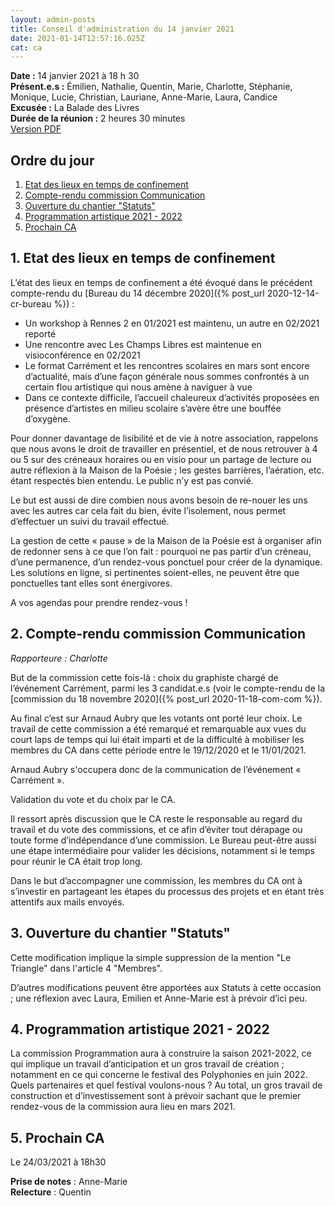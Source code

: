 ```yaml
---
layout: admin-posts
title: Conseil d'administration du 14 janvier 2021
date: 2021-01-14T12:57:16.025Z
cat: ca
---
```

**Date :** 14 janvier 2021 à 18 h 30  
**Présent.e.s :** Émilien, Nathalie, Quentin, Marie, Charlotte, Stéphanie, Monique, Lucie, Christian, Lauriane, Anne-Marie, Laura, Candice  
**Excusée :** La Balade des Livres  
**Durée de la réunion :** 2 heures 30 minutes  
[Version PDF](/commissions/assets/CA%20Beaus%C3%A9jour%2014%20janvier%202021.pdf)

## Ordre du jour

1. [Etat des lieux en temps de confinement](#confinement)
2. [Compte-rendu commission Communication](#communication)
3. [Ouverture du chantier "Statuts"](#statuts)
4. [Programmation artistique 2021 - 2022](#programmation)
5. [Prochain CA](#rdv)

## <a href="#confinement"></a> 1\. Etat des lieux en temps de confinement

L’état des lieux en temps de confinement a été évoqué dans le précédent compte-rendu du [Bureau du 14 décembre 2020]({% post_url 2020-12-14-cr-bureau %}) :

*   Un workshop à Rennes 2 en 01/2021 est maintenu, un autre en 02/2021 reporté
*   Une rencontre avec Les Champs Libres est maintenue en visioconférence en 02/2021
*   Le format Carrément et les rencontres scolaires en mars sont encore d’actualité, mais d’une façon générale nous sommes confrontés à un certain flou artistique qui nous amène à naviguer à vue
*   Dans ce contexte difficile, l’accueil chaleureux d’activités proposées en présence d’artistes en milieu scolaire s’avère être une bouffée d’oxygène.

Pour donner davantage de lisibilité et de vie à notre association, rappelons que nous avons le droit de travailler en présentiel, et de nous retrouver à 4 ou 5 sur des créneaux horaires ou en visio pour un partage de lecture ou autre réflexion à la Maison de la Poésie ; les gestes barrières, l’aération, etc. étant respectés bien entendu. Le public n’y est pas convié.

Le but est aussi de dire combien nous avons besoin de re-nouer les uns avec les autres car cela fait du bien, évite l’isolement, nous permet d’effectuer un suivi du travail effectué.

La gestion de cette « pause » de la Maison de la Poésie est à organiser afin de redonner sens à ce que l’on fait : pourquoi ne pas partir d’un créneau, d’une permanence, d’un rendez-vous ponctuel pour créer de la dynamique. Les solutions en ligne, si pertinentes soient-elles, ne peuvent être que ponctuelles tant elles sont énergivores.

A vos agendas pour prendre rendez-vous !

## <a href="#communication"></a> 2\. Compte-rendu commission Communication

_Rapporteure : Charlotte_

But de la commission cette fois-là : choix du graphiste chargé de l’événement Carrément, parmi les 3 candidat.e.s (voir le compte-rendu de la [commission du 18 novembre 2020]({% post_url 2020-11-18-com-com %}).

Au final c’est sur Arnaud Aubry que les votants ont porté leur choix. Le travail de cette commission a été remarqué et remarquable aux vues du court laps de temps qui lui était imparti et de la difficulté à mobiliser les membres du CA dans cette période entre le 19/12/2020 et le 11/01/2021.

Arnaud Aubry s'occupera donc de la communication de l’événement « Carrément ».

Validation du vote et du choix par le CA.

Il ressort après discussion que le CA reste le responsable au regard du travail et du vote des commissions, et ce afin d’éviter tout dérapage ou toute forme d’indépendance d’une commission. Le Bureau peut-être aussi une étape intermédiaire pour valider les décisions, notamment si le temps pour réunir le CA était trop long.

Dans le but d’accompagner une commission, les membres du CA ont à s’investir en partageant les étapes du processus des projets et en étant très attentifs aux mails envoyés.

## <a href="#statuts"></a> 3\. Ouverture du chantier "Statuts"

Cette modification implique la simple suppression de la mention "Le Triangle" dans l'article 4 "Membres".

D’autres modifications peuvent être apportées aux Statuts à cette occasion ; une réflexion avec Laura, Emilien et Anne-Marie est à prévoir d’ici peu.

## <a href="#programmation"></a> 4\. Programmation artistique 2021 - 2022

La commission Programmation aura à construire la saison 2021-2022, ce qui implique un travail d’anticipation et un gros travail de création ; notamment en ce qui concerne le festival des Polyphonies en juin 2022\. Quels partenaires et quel festival voulons-nous ? Au total, un gros travail de construction et d’investissement sont à prévoir sachant que le premier rendez-vous de la commission aura lieu en mars 2021.

## <a href="#rdv"></a> 5\. Prochain CA

Le 24/03/2021 à 18h30

**Prise de notes** : Anne-Marie  
**Relecture** : Quentin
